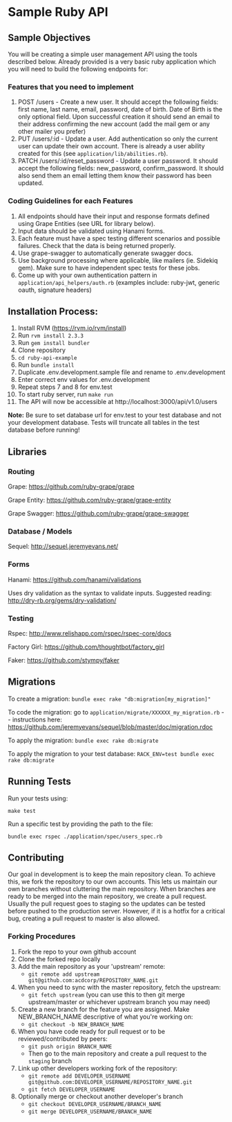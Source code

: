 # Sample Ruby API

## Sample Objectives

You will be creating a simple user management API using the tools described below. Already provided is a very basic ruby application which you will need to build the following endpoints for:

### Features that you need to implement
1. POST /users - Create a new user. It should accept the following fields: first name, last name, email, password, date of birth.  Date of Birth is the only optional field. Upon successful creation it should send an email to their address confirming the new account (add the mail gem or any other mailer you prefer)
2. PUT /users/:id - Update a user. Add authentication so only the current user can update their own account. There is already a user ability created for this (see `application/lib/abilities.rb`).
3. PATCH /users/:id/reset_password - Update a user password. It should accept the following fields: new_password, confirm_password. It should also send them an email letting them know their password has been updated.

### Coding Guidelines for each Features
1. All endpoints should have their input and response formats defined using Grape Entities (see URL for library below).
2. Input data should be validated using Hanami forms.
3. Each feature must have a spec testing different scenarios and possible failures.  Check that the data is being returned properly.
4. Use grape-swagger to automatically generate swagger docs.
5. Use background processing where applicable, like mailers (ie. Sidekiq gem).  Make sure to have independent spec tests for these jobs.
6. Come up with your own authentication pattern in `application/api_helpers/auth.rb`  (examples include: ruby-jwt, generic oauth, signature headers)


## Installation Process:

1. Install RVM (https://rvm.io/rvm/install)
2. Run `rvm install 2.3.3`
3. Run `gem install bundler`
4. Clone repository
5. `cd ruby-api-example`
6. Run `bundle install`
7. Duplicate .env.development.sample file and rename to .env.development
8. Enter correct env values for .env.development
9. Repeat steps 7 and 8 for env.test
10. To start ruby server, run `make run`
11. The API will now be accessible at http://localhost:3000/api/v1.0/users

**Note:** Be sure to set database url for env.test to your test database and not your development database. Tests will truncate all tables in the test database before running!

## Libraries

### Routing

Grape: https://github.com/ruby-grape/grape

Grape Entity: https://github.com/ruby-grape/grape-entity

Grape Swagger: https://github.com/ruby-grape/grape-swagger

### Database / Models

Sequel: http://sequel.jeremyevans.net/

### Forms

Hanami: https://github.com/hanami/validations

Uses dry validation as the syntax to validate inputs. Suggested reading: http://dry-rb.org/gems/dry-validation/

### Testing

Rspec: http://www.relishapp.com/rspec/rspec-core/docs

Factory Girl: https://github.com/thoughtbot/factory_girl

Faker: https://github.com/stympy/faker

## Migrations

To create a migration: `bundle exec rake "db:migration[my_migration]"`

To code the migration: go to `application/migrate/XXXXXX_my_migration.rb` -- instructions here: https://github.com/jeremyevans/sequel/blob/master/doc/migration.rdoc

To apply the migration: `bundle exec rake db:migrate`

To apply the migration to your test database: `RACK_ENV=test bundle exec rake db:migrate`

## Running Tests

Run your tests using:

`make test`

Run a specific test by providing the path to the file:

`bundle exec rspec ./application/spec/users_spec.rb`

## Contributing

Our goal in development is to keep the main repository clean. To achieve this, we fork the repository to our own accounts. This lets us maintain our own branches without cluttering the main repository. When branches are ready to be merged into the main repository, we create a pull request. Usually the pull request goes to staging so the updates can be tested before pushed to the production server. However, if it is a hotfix for a critical bug, creating a pull request to master is also allowed.

### Forking Procedures

1. Fork the repo to your own github account
2. Clone the forked repo locally
3. Add the main repository as your 'upstream' remote:
    - `git remote add upstream git@github.com:acdcorp/REPOSITORY_NAME.git`
4. When you need to sync with the master repository, fetch the upstream:
    - `git fetch upstream`
    (you can use this to then git merge upstream/master or whichever upstream branch you may need)
5. Create a new branch for the feature you are assigned. Make NEW_BRANCH_NAME descriptive of what you're working on:
    - `git checkout -b NEW_BRANCH_NAME`
6. When you have code ready for pull request or to be reviewed/contributed by peers:
    - `git push origin BRANCH_NAME`
    - Then go to the main repository and create a pull request to the `staging` branch
7. Link up other developers working fork of the repository:
    - `git remote add DEVELOPER_USERNAME git@github.com:DEVELOPER_USERNAME/REPOSITORY_NAME.git`
    - `git fetch DEVELOPER_USERNAME`
8. Optionally merge or checkout another developer's branch
    - `git checkout DEVELOPER_USERNAME/BRANCH_NAME`
    - `git merge DEVELOPER_USERNAME/BRANCH_NAME`
